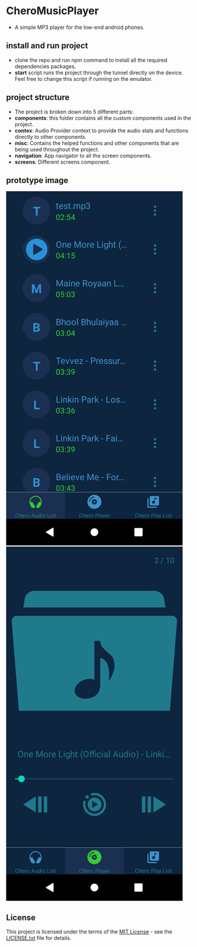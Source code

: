﻿# CheroMusicPlayer
- A simple MP3 player for the low-end android phones.

## install and run project
- clone the repo and run npm command to install all the required dependencies packages.
- **start** script runs the project through the tunnel directly on the device. Feel free to change this script if running on the emulator.

## project structure
- The project is broken down into 5 different parts:
- **components**: this folder contains all the custom components used in the project.
- **contex**: Audio Provider context to provide the audio stats and functions directly to other components.
- **misc**: Contains the helped functions and other components that are being used throughout the project.
- **navigation**: App navigator to all the screen components.
- **screens**: Different screens component.

## prototype image
![Screen App](./assets/screen2App.png)
![Screen App2](./assets/screenApp.png)

## License
This project is licensed under the terms of the [MIT License](./LICENSE) - see the [LICENSE.txt](./LICENSE) file for details.
